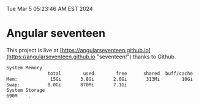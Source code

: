 Tue Mar  5 05:23:46 AM EST 2024

# Angular seventeen


This project is live at [https://angularseventeen.github.io](https://angularseventeen.github.io "seventeen!") thanks to Github.

```bash
System Memory
               total        used        free      shared  buff/cache   available
Mem:            15Gi       3.8Gi       2.0Gi       313Mi        10Gi        11Gi
Swap:          8.0Gi       870Mi       7.1Gi
System Storage
690M	.
```
